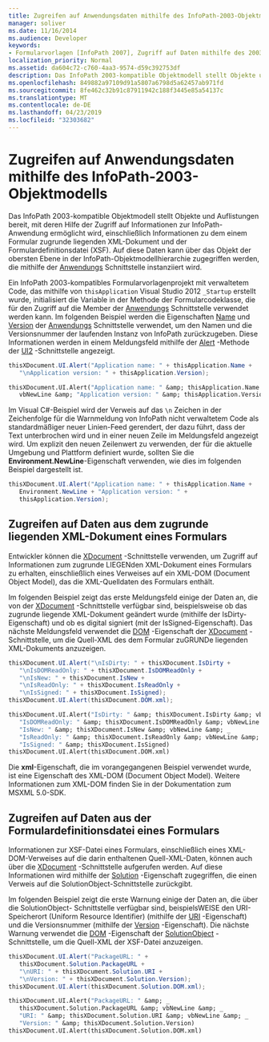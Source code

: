 ```yaml
---
title: Zugreifen auf Anwendungsdaten mithilfe des InfoPath-2003-Objektmodells
manager: soliver
ms.date: 11/16/2014
ms.audience: Developer
keywords:
- Formularvorlagen [InfoPath 2007], Zugriff auf Daten mithilfe des 2003-Objektmodells, InfoPath 2003-kompatible Formularvorlagen, zugreifen auf Anwendungsdaten
localization_priority: Normal
ms.assetid: da604c72-c760-4aa3-9574-d59c392753df
description: Das InfoPath 2003-kompatible Objektmodell stellt Objekte und Auflistungen bereit, mit deren Hilfe der Zugriff auf Informationen zur InfoPath-Anwendung ermöglicht wird, einschließlich Informationen zu dem einem Formular zugrunde liegenden XML-Dokument und der Formulardefinitionsdatei (XSF). Auf diese Daten kann über das Objekt der obersten Ebene in der InfoPath-Objektmodellhierarchie zugegriffen werden, die mithilfe der Anwendungsschnittstelle instanziiert wird.
ms.openlocfilehash: 849882a97109d91a5807a6798d5a62457ab971fd
ms.sourcegitcommit: 8fe462c32b91c87911942c188f3445e85a54137c
ms.translationtype: MT
ms.contentlocale: de-DE
ms.lasthandoff: 04/23/2019
ms.locfileid: "32303682"
---
```

# <a name="access-application-data-using-the-infopath-2003-object-model"></a>Zugreifen auf Anwendungsdaten mithilfe des InfoPath-2003-Objektmodells

Das InfoPath 2003-kompatible Objektmodell stellt Objekte und Auflistungen bereit, mit deren Hilfe der Zugriff auf Informationen zur InfoPath-Anwendung ermöglicht wird, einschließlich Informationen zu dem einem Formular zugrunde liegenden XML-Dokument und der Formulardefinitionsdatei (XSF). Auf diese Daten kann über das Objekt der obersten Ebene in der InfoPath-Objektmodellhierarchie zugegriffen werden, die mithilfe der [Anwendungs](https://msdn.microsoft.com/library/Microsoft.Office.Interop.InfoPath.SemiTrust.Application.aspx) Schnittstelle instanziiert wird. 
  
Ein InfoPath 2003-kompatibles Formularvorlagenprojekt mit verwaltetem Code, das mithilfe von `thisApplication` Visual Studio 2012 `_Startup` erstellt wurde, initialisiert die Variable in der Methode der Formularcodeklasse, die für den Zugriff auf die Member der [Anwendungs](https://msdn.microsoft.com/library/Microsoft.Office.Interop.InfoPath.SemiTrust.Application.aspx) Schnittstelle verwendet werden kann. Im folgenden Beispiel werden die Eigenschaften [Name](https://msdn.microsoft.com/library/Microsoft.Office.Interop.InfoPath.SemiTrust._Application2.Name.aspx) und [Version](https://msdn.microsoft.com/library/Microsoft.Office.Interop.InfoPath.SemiTrust._Application2.Version.aspx) der [Anwendungs](https://msdn.microsoft.com/library/Microsoft.Office.Interop.InfoPath.SemiTrust.Application.aspx) Schnittstelle verwendet, um den Namen und die Versionsnummer der laufenden Instanz von InfoPath zurückzugeben. Diese Informationen werden in einem Meldungsfeld mithilfe der [Alert](https://msdn.microsoft.com/library/Microsoft.Office.Interop.InfoPath.SemiTrust.UI2.Alert.aspx) -Methode der [UI2](https://msdn.microsoft.com/library/Microsoft.Office.Interop.InfoPath.SemiTrust.UI2.aspx) -Schnittstelle angezeigt. 
  
```cs
thisXDocument.UI.Alert("Application name: " + thisApplication.Name +
   "\nApplication version: " + thisApplication.Version);
```

```vb
thisXDocument.UI.Alert("Application name: " &amp; thisApplication.Name &amp; _
   vbNewLine &amp; "Application version: " &amp; thisApplication.Version)
```

Im Visual C#-Beispiel wird der Verweis auf das `\n` Zeichen in der Zeichenfolge für die Warnmeldung von InfoPath nicht verwaltetem Code als standardmäßiger neuer Linien-Feed gerendert, der dazu führt, dass der Text unterbrochen wird und in einer neuen Zeile im Meldungsfeld angezeigt wird. Um explizit den neuen Zeilenwert zu verwenden, der für die aktuelle Umgebung und Plattform definiert wurde, sollten Sie die **Environment.NewLine**-Eigenschaft verwenden, wie dies im folgenden Beispiel dargestellt ist. 
  
```cs
thisXDocument.UI.Alert("Application name: " + thisApplication.Name +
   Environment.NewLine + "Application version: " + 
   thisApplication.Version);
```

## <a name="accessing-data-from-the-underlying-xml-document-of-a-form"></a>Zugreifen auf Daten aus dem zugrunde liegenden XML-Dokument eines Formulars

Entwickler können die [XDocument](https://msdn.microsoft.com/library/Microsoft.Office.Interop.InfoPath.SemiTrust.XDocument.aspx) -Schnittstelle verwenden, um Zugriff auf Informationen zum zugrunde LIEGENden XML-Dokument eines Formulars zu erhalten, einschließlich eines Verweises auf ein XML-DOM (Document Object Model), das die XML-Quelldaten des Formulars enthält. 
  
Im folgenden Beispiel zeigt das erste Meldungsfeld einige der Daten an, die von der [XDocument](https://msdn.microsoft.com/library/Microsoft.Office.Interop.InfoPath.SemiTrust.XDocument.aspx) -Schnittstelle verfügbar sind, beispielsweise ob das zugrunde liegende XML-Dokument geändert wurde (mithilfe der IsDirty-Eigenschaft) und ob es [](https://msdn.microsoft.com/library/Microsoft.Office.Interop.InfoPath.SemiTrust._XDocument2.IsDirty.aspx) digital signiert (mit der [](https://msdn.microsoft.com/library/Microsoft.Office.Interop.InfoPath.SemiTrust._XDocument2.IsSigned.aspx) IsSigned-Eigenschaft). Das nächste Meldungsfeld verwendet die [DOM](https://msdn.microsoft.com/library/Microsoft.Office.Interop.InfoPath.SemiTrust._XDocument2.DOM.aspx) -Eigenschaft der [XDocument](https://msdn.microsoft.com/library/Microsoft.Office.Interop.InfoPath.SemiTrust.XDocument.aspx) -Schnittstelle, um die Quell-XML des dem Formular zuGRUNDe liegenden XML-Dokuments anzuzeigen. 
  
```cs
thisXDocument.UI.Alert("\nIsDirty: " + thisXDocument.IsDirty +
   "\nIsDOMReadOnly: " + thisXDocument.IsDOMReadOnly +
   "\nIsNew: " + thisXDocument.IsNew +
   "\nIsReadOnly: " + thisXDocument.IsReadOnly +
   "\nIsSigned: " + thisXDocument.IsSigned);
thisXDocument.UI.Alert(thisXDocument.DOM.xml);
```

```vb
thisXDocument.UI.Alert("IsDirty: " &amp; thisXDocument.IsDirty &amp; vbNewLine &amp; _
   "IsDOMReadOnly: " &amp; thisXDocument.IsDOMReadOnly &amp; vbNewLine &amp; _
   "IsNew: " &amp; thisXDocument.IsNew &amp; vbNewLine &amp; _
   "IsReadOnly: " &amp; thisXDocument.IsReadOnly &amp; vbNewLine &amp; _
   "IsSigned: " &amp; thisXDocument.IsSigned)
thisXDocument.UI.Alert(thisXDocument.DOM.xml)
```

Die **xml**-Eigenschaft, die im vorangegangenen Beispiel verwendet wurde, ist eine Eigenschaft des XML-DOM (Document Object Model). Weitere Informationen zum XML-DOM finden Sie in der Dokumentation zum MSXML 5.0-SDK. 
  
## <a name="accessing-data-from-a-forms-form-definition-file"></a>Zugreifen auf Daten aus der Formulardefinitionsdatei eines Formulars

Informationen zur XSF-Datei eines Formulars, einschließlich eines XML-DOM-Verweises auf die darin enthaltenen Quell-XML-Daten, können auch über die [XDocument](https://msdn.microsoft.com/library/Microsoft.Office.Interop.InfoPath.SemiTrust.XDocument.aspx) -Schnittstelle aufgerufen werden. Auf diese Informationen wird mithilfe der [Solution](https://msdn.microsoft.com/library/Microsoft.Office.Interop.InfoPath.SemiTrust._XDocument2.Solution.aspx) -Eigenschaft zugegriffen, die einen Verweis auf [](https://msdn.microsoft.com/library/Microsoft.Office.Interop.InfoPath.SemiTrust.SolutionObject.aspx) die SolutionObject-Schnittstelle zurückgibt. 
  
Im folgenden Beispiel zeigt die erste Warnung einige der Daten an, die über die SolutionObject- [](https://msdn.microsoft.com/library/Microsoft.Office.Interop.InfoPath.SemiTrust.SolutionObject.aspx) Schnittstelle verfügbar sind, beispielsWEISE den URI-Speicherort (Uniform Resource Identifier) (mithilfe der [URI](https://msdn.microsoft.com/library/Microsoft.Office.Interop.InfoPath.SemiTrust.Solution.URI.aspx) -Eigenschaft) und die Versionsnummer (mithilfe der [ Version](https://msdn.microsoft.com/library/Microsoft.Office.Interop.InfoPath.SemiTrust.Solution.Version.aspx) -Eigenschaft). Die nächste Warnung verwendet die [DOM](https://msdn.microsoft.com/library/Microsoft.Office.Interop.InfoPath.SemiTrust.Solution.DOM.aspx) -Eigenschaft der [SolutionObject](https://msdn.microsoft.com/library/Microsoft.Office.Interop.InfoPath.SemiTrust.SolutionObject.aspx) -Schnittstelle, um die Quell-XML der XSF-Datei anzuzeigen. 
  
```cs
thisXDocument.UI.Alert("PackageURL: " +
   thisXDocument.Solution.PackageURL +
   "\nURI: " + thisXDocument.Solution.URI +
   "\nVersion: " + thisXDocument.Solution.Version);
thisXDocument.UI.Alert(thisXDocument.Solution.DOM.xml);
```

```vb
thisXDocument.UI.Alert("PackageURL: " &amp; _
   thisXDocument.Solution.PackageURL &amp; vbNewLine &amp; _
   "URI: " &amp; thisXDocument.Solution.URI &amp; vbNewLine &amp; _
   "Version: " &amp; thisXDocument.Solution.Version)
thisXDocument.UI.Alert(thisXDocument.Solution.DOM.xml)
```


